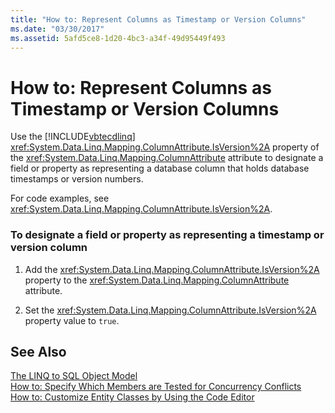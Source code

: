 ```yaml
---
title: "How to: Represent Columns as Timestamp or Version Columns"
ms.date: "03/30/2017"
ms.assetid: 5afd5ce8-1d20-4bc3-a34f-49d95449f493
---
```

# How to: Represent Columns as Timestamp or Version Columns
Use the [!INCLUDE[vbtecdlinq](../../../../../../includes/vbtecdlinq-md.md)] <xref:System.Data.Linq.Mapping.ColumnAttribute.IsVersion%2A> property of the <xref:System.Data.Linq.Mapping.ColumnAttribute> attribute to designate a field or property as representing a database column that holds database timestamps or version numbers.  
  
 For code examples, see <xref:System.Data.Linq.Mapping.ColumnAttribute.IsVersion%2A>.  
  
### To designate a field or property as representing a timestamp or version column  
  
1. Add the <xref:System.Data.Linq.Mapping.ColumnAttribute.IsVersion%2A> property to the <xref:System.Data.Linq.Mapping.ColumnAttribute> attribute.  
  
2. Set the <xref:System.Data.Linq.Mapping.ColumnAttribute.IsVersion%2A> property value to `true`.  
  
## See Also  
 [The LINQ to SQL Object Model](../../../../../../docs/framework/data/adonet/sql/linq/the-linq-to-sql-object-model.md)  
 [How to: Specify Which Members are Tested for Concurrency Conflicts](../../../../../../docs/framework/data/adonet/sql/linq/how-to-specify-which-members-are-tested-for-concurrency-conflicts.md)  
 [How to: Customize Entity Classes by Using the Code Editor](../../../../../../docs/framework/data/adonet/sql/linq/how-to-customize-entity-classes-by-using-the-code-editor.md)

